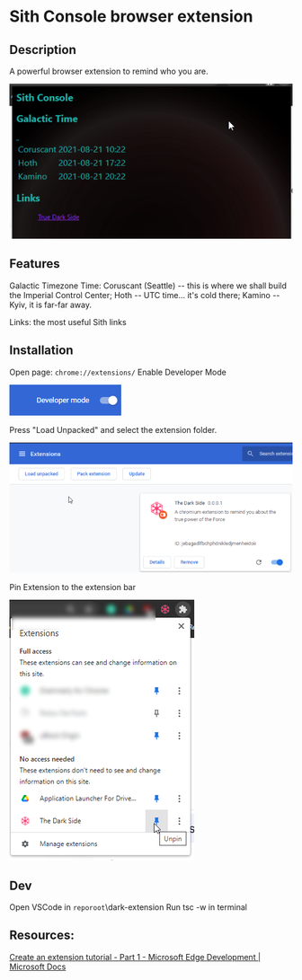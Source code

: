 ﻿# Sith Console browser extension

## Description

A powerful browser extension to remind who you are.

![Showcase](images/5dc2b8904cce84236ba9b1f1cd213ac8a33f0a49080c0fa5d30c30d84fdc17b2.png)

## Features

Galactic Timezone Time: Coruscant (Seattle) -- this is where we shall build the Imperial Control Center; Hoth -- UTC time... it's cold there; Kamino -- Kyiv, it is far-far away.

Links: the most useful Sith links

## Installation
Open page: `chrome://extensions/`
Enable Developer Mode

![Dev Mode](images/e0546f702b3fff654c01e81311c51a94a41889ce3d24ea3dd44f013baab8638d.png)

Press "Load Unpacked" and select the extension folder.

![Load Unpacked](images/97cc8d970bb284b88c82f6954ea498e1a3dc7db24e7af1be34325ab95af36c45.png)

Pin Extension to the extension bar

![Pin Extension](images/782e6e68784c282cc33ca5d8c80bf433c5695bb11ad2c3c60dbf83b5280d984f.png)

## Dev
Open VSCode in `reporoot`\dark-extension
Run tsc -w in terminal

## Resources:

[Create an extension tutorial - Part 1 - Microsoft Edge Development | Microsoft Docs](https://docs.microsoft.com/en-us/microsoft-edge/extensions-chromium/getting-started/part1-simple-extension)